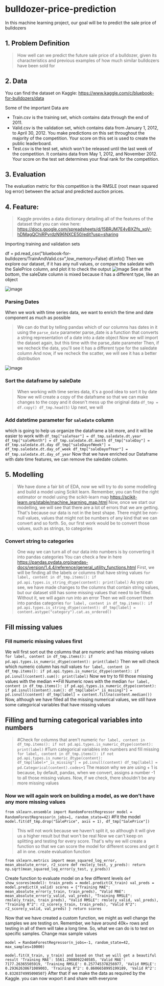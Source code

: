 # bulldozer-price-prediction
In this machine learning project, our goal will be to predict the sale price of bulldozers
## 1. Problem Definition
> How well can we predict the future sale price of a bulldozer, given its characteristics and previous examples of how much similar bulldozers have been sold for
## 2. Data
You can find the dataset on Kaggle: https://www.kaggle.com/c/bluebook-for-bulldozers/data

Some of the important Data are
* Train.csv is the training set, which contains data through the end of 2011.
* Valid.csv is the validation set, which contains data from January 1, 2012, to April 30, 2012. You make predictions on this set throughout the majority of  the competition. Your score on this set is used to create the public leaderboard.
* Test.csv is the test set, which won't be released until the last week of the competition. It contains data from May 1, 2012, and November 2012. Your score on the test set determines your final rank for the competition.
## 3. Evaluation
The evaluation metric for this competition is the RMSLE (root mean squared log error) between the actual and predicted auction prices.
## 4. Feature:
> Kaggle provides a data dictionary detailing all of the features of the dataset that you can view here: https://docs.google.com/spreadsheets/d/15BRJM7E4vBXZfs_xqV-hDMagQChiRPyrdzN96NXCE50/edit?usp=sharing

Importing training and validation sets
 
df = pd.read_csv("bluebook-for-bulldozers/TrainAndValid.csv",low_memory=False)
df.info()
Then we explore our dataset, if it has any null values, or compare the saledate with the SalePrice column, and plot it to check the output 
![image](https://github.com/user-attachments/assets/15bc34b6-7a84-44d8-bfb1-7a71ee2677b6)
See at the bottom, the saleDate column is mixed because it has a different type, like an object

![image](https://github.com/user-attachments/assets/0726b9a3-3ca5-4484-a336-1bdc5e926ae3)
### Parsing Dates
When we work with time series data, we want to enrich the time and date component as much as possible
>We can do that by telling pandas which of our columns has dates in it using the `parse_date` parameter
>parse_date is a function that converts a string representation of a date into a date object
Now we will import the dataset again, but this time with the parse_date parameter
Then, if we recheck the data, you'll see it has a different type for the saledate column
And now, if we recheck the scatter, we will see it has a better distribution

![image](https://github.com/user-attachments/assets/a3ae1e96-f22f-4440-a653-a9e13b39624e)
### Sort the dataframe by saleDate
> When working with time series data, it's a good idea to sort it by date
Now we will create a copy of the dataframe so that we can make changes to the copy and it doesn't mess up the original data
`df_tmp = df.copy()
df_tmp.head(5)`
Up next, we will
### Add datetime parameter for `saledate` column
which is going to help us organize the dataframe a bit more, and it will be easier to work with
`df_tmp["saleYear"] = df_tmp.saledate.dt.year
df_tmp["saleMonth"] = df_tmp.saledate.dt.month
df_tmp["saleDay"] = df_tmp.saledate.dt.day
df_tmp["saleDayofWeek"] = df_tmp.saledate.dt.day_of_week
df_tmp["saleDayofYear"] = df_tmp.saledate.dt.day_of_year`
Now that we have enriched our Dataframe with date time features, we can remove the saledate column.
## 5. Modelling
> We have done a fair bit of EDA, now we will try to do some modelling and build a model using Scikit learn.
Remember, you can find the right estimator or model using the scikit-learn map
> https://scikit-learn.org/stable/machine_learning_map.html
Now, once we start our modelling, we will see that there are a lot of errors that we are getting. That's because our data is not in the best shape. There might be non-null values, values that might not be numbers of any kind that we can convert and so forth.
So, our first work would be to convert those values, such as strings, to categories
### Convert string to categories
> One way we can turn all of our data into numbers is by converting it into pandas categories
> You can check a few in here https://pandas.pydata.org/pandas-docs/version/1.4.4/reference/general_utility_functions.html
First, we will be finding all the labels or columns that have string values
`for label, content in df_tmp.items():
    if pd.api.types.is_string_dtype(content):
        print(label)`
As you can see, we have made changes to the columns that contain string values, but our dataset still has some missing values that need to be filled. Without it, we will again run into an error 
Then we will convert them into pandas categories
`for label, content in df_tmp.items():
    if pd.api.types.is_string_dtype(content):
        df_tmp[label] = content.astype("category").cat.as_ordered()`
## Fill missing values
### Fill numeric missing values first
We will first sort out the columns that are numeric and has missing values
`for label, content in df_tmp.items():
    if pd.api.types.is_numeric_dtype(content):
        print(label)`
 Then we will check which numeric column has null values
`for label, content in df_tmp.items():
    if pd.api.types.is_numeric_dtype(content):
        if pd.isnull(content).sum():
            print(label)`
 Now we try to fill those missing values with the median
 **Fill Numeric rows with the median
`for label, content in df_tmp.items():
    if pd.api.types.is_numeric_dtype(content):
        if pd.isnull(content).sum():
          df_tmp[label+"_is_mssing)"] = pd.isnull(content)
          df_tmp[label] = content.fillna(content.median())`
Now, although we have filled all the missing numerical values, we still have some categorical variables that have missing values
## Filling and turning categorical variables into numbers
> #Check for columns that aren't numeric
`for label, content in df_tmp.items():
    if not pd.api.types.is_numeric_dtype(content):
        print(label)`
> #Turn categorical variables into numbers and fill missing
`for label, content in df_tmp.items():
    if not pd.api.types.is_numeric_dtype(content):
        df_tmp[label+"_is_missing"] = pd.isnull(content)
        df_tmp[label] = pd.Categorical(content).codes+1`
The reason why we are using + 1 is because, by default, pandas, when we convert, assigns a number -1 to all those missing values.
Now, if we check, there shouldn't be any more missing values 
        
### Now we will again work on building a model, as we don't have any more missing values
`from sklearn.ensemble import RandomForestRegressor
model = RandomForestRegressor(n_jobs=1, random_state=42)`
#Fit the model
`model.fit(df_tmp.drop("SalePrice", axis = 1), df_tmp["SalePrice"])`
> This will not work because we haven't split it, so although it will give us a higher result but that won't be real
Now we can't keep on splitting and testing for every score. That's why we will create a function so that we can score the model for different scores and get it all in one.
create evaluation function

`from sklearn.metrics import mean_squared_log_error, mean_absolute_error, r2_score
def rmsle(y_test, y_preds):
    return np.sqrt(mean_squared_log_error(y_test, y_preds))`

Create function to evaluate model on a few different levels
`def show_scores(model):
    train_preds = model.predict(X_train)
    val_preds = model.predict(X_valid)
    scores = {"Training MAE": mean_absolute_error(y_train, train_preds),
             "Valid MAE": mean_absolute_error(y_valid, val_preds),
              "Training RMSLE": rmsle(y_train, train_preds),
              "Valid RMSLE": rmsle(y_valid, val_preds),
              "Training R^2": r2_score(y_train, train_preds),
              "Valid R^2": r2_score(y_valid, val_preds)
             }
    return scores`

 Now that we have created a custom function, we might as well change the samples we are testing on.
 Remember, we have around 40k+ rows and testing in all of them will take a long time.
 So, what we can do is to test on specific samples.
 Change max sample values
 
`model = RandomForestRegressor(n_jobs=-1, random_state=42, max_samples=10000)`

`model.fit(X_train, y_train)
and based on that we will get a beautiful result
'Training MAE': 5561.2988092240585,
 'Valid MAE': 7177.26365505919,
 'Training RMSLE': 0.257745378256977,
 'Valid RMSLE': 0.29362638671089003,
 'Training R^2': 0.8606658995199189,
 'Valid R^2': 0.8320374995090507}`
After that if we make the data as required by the Kaggle. you can now wxport it and share with everyone
